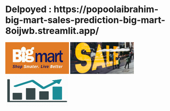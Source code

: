 <h1> Delpoyed : https://popoolaibrahim-big-mart-sales-prediction-big-mart-8oijwb.streamlit.app/</h1>
<img src="big_mart_image.jpg" width="200" height="100">
<img src="hero.jpg" width="200" height="100">
<img src="icon-chart.jpg" width="200" height="100">

